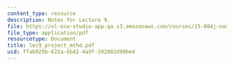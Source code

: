 ```yaml
---
content_type: resource
description: Notes for Lecture 9.
file: https://ol-ocw-studio-app-qa.s3.amazonaws.com/courses/15-084j-nonlinear-programming-spring-2004/ffab929b622a6b424a9f592002d99be4_lec9_project_mthd.pdf
file_type: application/pdf
resourcetype: Document
title: lec9_project_mthd.pdf
uid: ffab929b-622a-6b42-4a9f-592002d99be4
---
```

